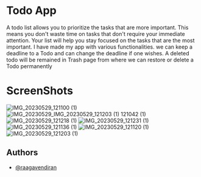 
# Todo App

A todo list allows you to prioritize the tasks that are more important. This means you don't waste time on tasks that don't require your immediate attention. Your list will help you stay focused on the tasks that are the most important. I have made my app with various functionalities. we can keep a deadline to a Todo and can change the deadline if one wishes. A deleted todo will be remained in Trash page from where we can restore or delete a Todo permanently

# ScreenShots
![IMG_20230529_121100 (1)](https://github.com/RAAGAVENDIRAN/Todo-App-React-native-CLI/assets/81763768/ca34bd11-b99a-464b-82b1-9630a43cb0f1)
![IMG_20230529_![IMG_20230529_121203 (1)](https://github.com/RAAGAVENDIRAN/Todo-App-React-native-CLI/assets/81763768/aa430968-b3e9-477c-83ee-6310e2db2e92)
121042 (1)](https://github.com/RAAGAVENDIRAN/Todo-App-React-native-CLI/assets/81763768/803faca3-194d-48a6-8c35-d06caf71b4c6)
![IMG_20230529_121218 (1)](https://github.com/RAAGAVENDIRAN/Todo-App-React-native-CLI/assets/81763768/edccd83a-a3f0-4837-b24a-de3eb74a61dd)
![IMG_20230529_121231 (1)](https://github.com/RAAGAVENDIRAN/Todo-App-React-native-CLI/assets/81763768/ba9b930a-29d6-400b-a347-394acd1e0f32)
![IMG_20230529_121136 (1)](https://github.com/RAAGAVENDIRAN/Todo-App-React-native-CLI/assets/81763768/5e4b6fef-9f1a-4af9-99d8-3343ce14630c)
![IMG_20230529_121120 (1)](https://github.com/RAAGAVENDIRAN/Todo-App-React-native-CLI/assets/81763768/0c74817d-f82f-41eb-9392-927fe8fff911)
![IMG_20230529_121203 (1)](https://github.com/RAAGAVENDIRAN/Todo-App-React-native-CLI/assets/81763768/85f7bde5-2caf-4263-a25c-57578601766c)




## Authors

- [@raagavendiran](https://github.com/RAAGAVENDIRAN)



